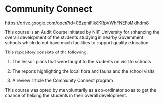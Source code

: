 # Community Connect

https://drive.google.com/open?id=0BzqniFik8KRpVWhFNEFoMklhdm8

This course is an Audit Course initiated by NIIT University for enhancing the overall development of the students studying in nearby Government schools which do not have much facilities to support quality education.

This repository consists of the following:

1. The lesson plans that were taught to the students on visit to schools

2. The reports highlighting the local flora and fauna and the school visits

3. A review article the Community Connect program

This course was opted by me voluntarily as a co-ordinator so as to get the chance of helping the students in their overall development.